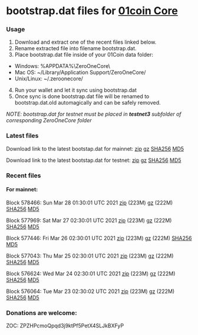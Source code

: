 # bootstrap.dat files for [01coin Core](https://01coin.io)

### Usage

1. Download and extract one of the recent files linked below.
2. Rename extracted file into filename bootstrap.dat.
3. Place bootstrap.dat file inside of your 01Coin data folder:
 - Windows: %APPDATA%\ZeroOneCore\
 - Mac OS: ~/Library/Application Support/ZeroOneCore/
 - Unix/Linux: ~/.zeroonecore/
4. Run your wallet and let it sync using bootstrap.dat
5. Once sync is done bootstrap.dat file will be renamed to bootstrap.dat.old automagically and can be safely removed.

_NOTE: bootstrap.dat for testnet must be placed in **testnet3** subfolder of corresponding ZeroOneCore folder_

### Latest files
Download link to the latest bootstap.dat for mainnet: [zip](https://files.01coin.io/mainnet/bootstrap.dat.zip) [gz](https://files.01coin.io/mainnet/bootstrap.dat.tar.gz) [SHA256](https://files.01coin.io/mainnet/sha256.txt) [MD5](https://files.01coin.io/mainnet/md5.txt)

Download link to the latest bootstap.dat for testnet: [zip](https://files.01coin.io/testnet/bootstrap.dat.zip) [gz](https://files.01coin.io/testnet/bootstrap.dat.tar.gz) [SHA256](https://files.01coin.io/testnet/sha256.txt) [MD5](https://files.01coin.io/testnet/md5.txt)

### Recent files

#### For mainnet:

Block 578466: Sun Mar 28 01:30:01 UTC 2021 [zip](https://files.01coin.io/mainnet/2021-03-28/bootstrap.dat.zip) (223M) [gz](https://files.01coin.io/mainnet/2021-03-28/bootstrap.dat.tar.gz) (222M) [SHA256](https://files.01coin.io/mainnet/2021-03-28/sha256.txt) [MD5](https://files.01coin.io/mainnet/2021-03-28/md5.txt)

Block 577969: Sat Mar 27 02:30:01 UTC 2021 [zip](https://files.01coin.io/mainnet/2021-03-27/bootstrap.dat.zip) (223M) [gz](https://files.01coin.io/mainnet/2021-03-27/bootstrap.dat.tar.gz) (222M) [SHA256](https://files.01coin.io/mainnet/2021-03-27/sha256.txt) [MD5](https://files.01coin.io/mainnet/2021-03-27/md5.txt)

Block 577446: Fri Mar 26 02:30:01 UTC 2021 [zip](https://files.01coin.io/mainnet/2021-03-26/bootstrap.dat.zip) (223M) [gz](https://files.01coin.io/mainnet/2021-03-26/bootstrap.dat.tar.gz) (222M) [SHA256](https://files.01coin.io/mainnet/2021-03-26/sha256.txt) [MD5](https://files.01coin.io/mainnet/2021-03-26/md5.txt)

Block 577043: Thu Mar 25 02:30:01 UTC 2021 [zip](https://files.01coin.io/mainnet/2021-03-25/bootstrap.dat.zip) (223M) [gz](https://files.01coin.io/mainnet/2021-03-25/bootstrap.dat.tar.gz) (222M) [SHA256](https://files.01coin.io/mainnet/2021-03-25/sha256.txt) [MD5](https://files.01coin.io/mainnet/2021-03-25/md5.txt)

Block 576624: Wed Mar 24 02:30:01 UTC 2021 [zip](https://files.01coin.io/mainnet/2021-03-24/bootstrap.dat.zip) (223M) [gz](https://files.01coin.io/mainnet/2021-03-24/bootstrap.dat.tar.gz) (222M) [SHA256](https://files.01coin.io/mainnet/2021-03-24/sha256.txt) [MD5](https://files.01coin.io/mainnet/2021-03-24/md5.txt)

Block 576064: Tue Mar 23 02:30:02 UTC 2021 [zip](https://files.01coin.io/mainnet/2021-03-23/bootstrap.dat.zip) (223M) [gz](https://files.01coin.io/mainnet/2021-03-23/bootstrap.dat.tar.gz) (222M) [SHA256](https://files.01coin.io/mainnet/2021-03-23/sha256.txt) [MD5](https://files.01coin.io/mainnet/2021-03-23/md5.txt)


### Donations are welcome:

ZOC: ZPZHPcmoQpqd3j9ktPf5PetX4SLJkBXFyP
